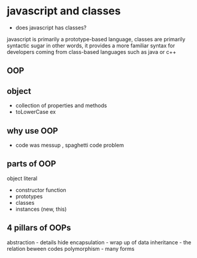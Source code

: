 # javascript and classes 

- does javascript has classes?


javascript is primarily a prototype-based language, classes are primarily syntactic sugar 
in other words, it provides a more familiar syntax for developers coming from class-based languages such as java or c++


## OOP

## object
- collection of properties and methods 
- toLowerCase ex

## why use OOP
- code was messup , spaghetti code problem 

## parts of OOP
object literal

- constructor function
- prototypes
- classes 
- instances (new, this)

## 4 pillars of OOPs
abstraction - details hide 
encapsulation - wrap up of data
inheritance - the relation beween codes 
polymorphism - many forms 